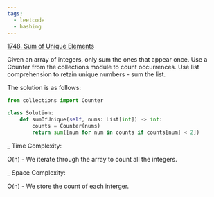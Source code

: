 ```yaml
---
tags:
  - leetcode
  - hashing
---
```


<a href="https://leetcode.com/problems/sum-of-unique-elements/">1748. Sum of
Unique Elements</a>

Given an array of integers, only sum the ones that appear once. Use a Counter
from the collections module to count occurrences. Use list comprehension to
retain unique numbers - sum the list.

The solution is as follows:

```python
from collections import Counter

class Solution:
    def sumOfUnique(self, nums: List[int]) -> int:
        counts = Counter(nums)
        return sum([num for num in counts if counts[num] < 2])
```

\_ Time Complexity:

O(n) - We iterate through the array to count all the integers.

\_ Space Complexity:

O(n) - We store the count of each interger.
